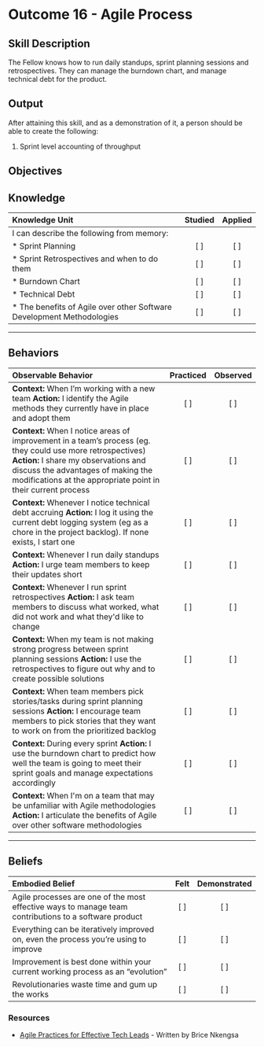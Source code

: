 # Outcome 16 - Agile Process

**Skill Description**
----------
The Fellow knows how to run daily standups, sprint planning sessions and retrospectives. They can manage the burndown chart, and manage technical debt for the product.

**Output**
----------
After attaining this skill, and as a demonstration of it, a person should be able to create the following:

1. Sprint level accounting of throughput


**Objectives**
----------
## **Knowledge**


| Knowledge Unit   |      Studied      | Applied |
|:-------------|:------------------:|:--------:|
| I can describe the following from memory: | | |
| * Sprint Planning | [ ] | [ ]  |
| * Sprint Retrospectives and when to do them     | [ ] | [ ]  |
| * Burndown Chart      | [ ] | [ ]  |
| * Technical Debt     | [ ] | [ ]  |
| * The benefits of Agile over other Software Development Methodologies    | [ ] | [ ]  |

----------


## **Behaviors**

| Observable Behavior   |      Practiced      | Observed |
|:-------------|:------------------:|:--------:|
| **Context:** When I’m working with a new team **Action:** I identify the Agile methods they currently have in place and adopt them | [ ] | [ ]  |
| **Context:** When I notice areas of improvement in a team’s process (eg. they could use more retrospectives) **Action:** I share my observations and discuss the advantages of making the modifications at the appropriate point in their current process |   [ ]   |   [ ]  |
| **Context:** Whenever I notice technical debt accruing **Action:** I log it using the current debt logging system (eg as a chore in the project backlog). If none exists, I start one | [ ] |    [ ] |
| **Context:** Whenever I run daily standups **Action:** I urge team members to keep their updates short | [ ] |    [ ] |
| **Context:** Whenever I run sprint retrospectives **Action:** I ask team members to discuss what worked, what did not work and what they'd like to change | [ ] |    [ ] |
| **Context:** When my team is not making strong progress between sprint planning sessions **Action:** I use the retrospectives to figure out why and to create possible solutions | [ ] |    [ ] |
| **Context:** When team members pick stories/tasks during sprint planning sessions **Action:** I encourage team members to pick stories that they want to work on from the prioritized backlog | [ ] |    [ ] |
| **Context:** During every sprint **Action:** I use the burndown chart to predict how well the team is going to meet their sprint goals and manage expectations accordingly  | [ ] |    [ ] |
| **Context:** When I'm on a team that may be unfamiliar with Agile methodologies **Action:** I articulate the benefits of Agile over other software methodologies  | [ ] |    [ ] |


----------


## **Beliefs**


| Embodied Belief   |      Felt      | Demonstrated |
|:-------------|:------------------:|:--------:|
| Agile processes are one of the most effective ways to manage team contributions to a software product | [ ] | [ ]  |
| Everything can be iteratively improved on, even the process you’re using to improve  | [ ] | [ ]  |
| Improvement is best done within your current working process as an “evolution”   | [ ] | [ ]  |
| Revolutionaries waste time and gum up the works  | [ ] | [ ]  |

### Resources

- [Agile Practices for Effective Tech Leads](https://medium.com/@briceicle/agile-practices-of-effective-tech-leads-888c46eb1710) - Written by	Brice Nkengsa																					
